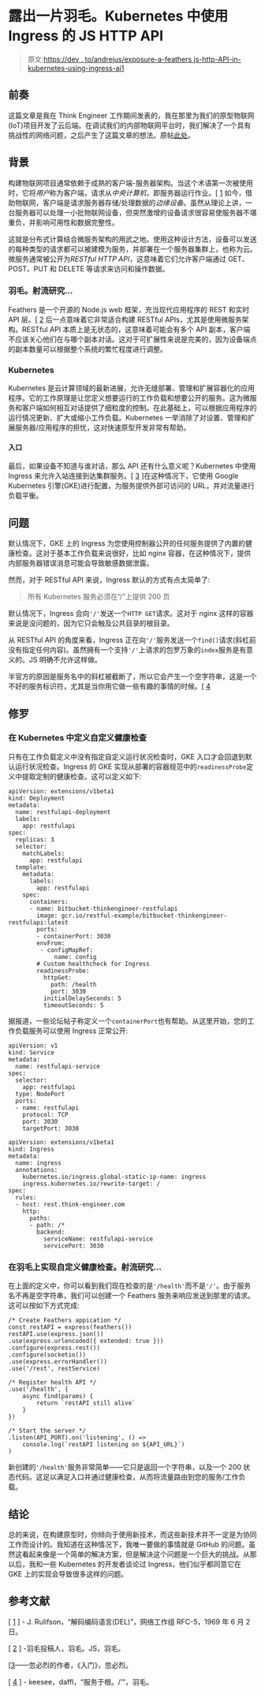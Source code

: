 # 露出一片羽毛。Kubernetes 中使用 Ingress 的 JS HTTP API

> 原文:[https://dev . to/andrejus/exposure-a-feathers js-http-API-in-kubernetes-using-ingress-ai1](https://dev.to/andrejus/exposing-a-feathersjs-http-api-in-kubernetes-using-ingress-ai1)

## 前奏

这篇文章是我在 Think Engineer 工作期间发表的，我在那里为我们的原型物联网(IoT)项目开发了云后端。在调试我们的内部物联网平台时，我们解决了一个具有挑战性的网络问题，之后产生了这篇文章的想法。原帖[此处](https://think-engineer.com/blog/cloud-computing/exposing-a-feathers-js-http-api-in-kubernetes-using-ingress)。

## 背景

构建物联网项目通常依赖于成熟的客户端-服务器架构。当这个术语第一次被使用时，它将*用户*称为客户端，请求从*中央计算机*，即服务器运行作业。[ [1](https://tools.ietf.org/html/rfc5) 如今，借助物联网，客户端是请求服务器存储/处理数据的*边缘设备*。虽然从理论上讲，一台服务器可以处理一小批物联网设备，但突然激增的设备请求很容易使服务器不堪重负，并影响可用性和数据完整性。

这就是分布式计算结合微服务架构的用武之地。使用这种设计方法，设备可以发送的每种类型的请求都可以被建模为服务，并部署在一个服务器集群上，也称为云。微服务通常被公开为*RESTful HTTP API*，这意味着它们允许客户端通过 GET、POST、PUT 和 DELETE 等请求来访问和操作数据。

### 羽毛。射流研究…

Feathers 是一个开源的 Node.js web 框架，充当现代应用程序的 REST 和实时 API 层。[ [2](https://github.com/feathersjs/feathers) 后一点意味着它非常适合构建 RESTful APIs，尤其是使用微服务架构。RESTful API 本质上是无状态的，这意味着可能会有多个 API 副本，客户端不应该关心他们在与哪个副本对话。这对于可扩展性来说是完美的，因为设备端点的副本数量可以根据整个系统的繁忙程度进行调整。

### Kubernetes

Kubernetes 是云计算领域的最新进展，允许无缝部署、管理和扩展容器化的应用程序。它的工作原理是让您定义想要运行的工作负载和想要公开的服务。这为微服务和客户端如何相互对话提供了细粒度的控制。在此基础上，可以根据应用程序的运行情况更新、扩大或缩小工作负载。Kubernetes 一举消除了对设置、管理和扩展服务器/应用程序的担忧，这对快速原型开发非常有帮助。

#### 入口

最后，如果设备不知道与谁对话，那么 API 还有什么意义呢？Kubernetes 中使用 Ingress 来允许入站连接到达集群服务。[ [3](https://kubernetes.io/docs/concepts/services-networking/ingress/) ]在这种情况下，它使用 Google Kubernetes 引擎(GKE)进行配置，为服务提供外部可访问的 URL，并对流量进行负载平衡。

## 问题

默认情况下，GKE 上的 Ingress 为您使用控制器公开的任何服务提供了内置的健康检查。这对于基本工作负载来说很好，比如 nginx 容器，在这种情况下，提供内部服务器错误消息可能会导致敏感数据泄露。

然而，对于 RESTful API 来说，Ingress 默认的方式有点太简单了:

> 所有 Kubernetes 服务必须在“/”上提供 200 页

默认情况下，Ingress 会向`'/'`发送一个`HTTP GET`请求。这对于 nginx 这样的容器来说是没问题的，因为它只会触及公共目录的根目录。

从 RESTful API 的角度来看，Ingress 正在向`'/'`服务发送一个`find()`请求(斜杠前没有指定任何内容)。虽然拥有一个支持`'/'`上请求的包罗万象的`index`服务是有意义的。JS 明确不允许这样做。

半官方的原因是服务名中的斜杠被截断了，所以它会产生一个空字符串，这是一个不好的服务标识符，尤其是当你用它做一些有趣的事情的时候。[ [4](https://github.com/feathersjs/feathers/issues/728#issuecomment-355350349)

## 修罗

### 在 Kubernetes 中定义自定义健康检查

只有在工作负载定义中没有指定自定义运行状况检查时，GKE 入口才会回退到默认运行状况检查。Ingress 的 GKE 实现从部署的容器规范中的`readinessProbe`定义中提取定制的健康检查。这可以定义如下:

```
apiVersion: extensions/v1beta1
kind: Deployment
metadata:
  name: restfulapi-deployment
  labels:
    app: restfulapi
spec:
  replicas: 3
  selector:
    matchLabels:
      app: restfulapi
  template:
    metadata:
      labels:
        app: restfulapi
    spec:
      containers:
      - name: bitbucket-thinkengineer-restfulapi
        image: gcr.io/restful-example/bitbucket-thinkengineer-restfulapi:latest
        ports:
        - containerPort: 3030
        envFrom:
         - configMapRef:
             name: config
        # Custom healthcheck for Ingress
        readinessProbe:
          httpGet:
            path: /health
            port: 3030
          initialDelaySeconds: 5
          timeoutSeconds: 5 
```

据报道，一些论坛帖子称定义一个`containerPort`也有帮助。从这里开始，您的工作负载服务可以使用 Ingress 正常公开:

```
apiVersion: v1
kind: Service
metadata:
  name: restfulapi-service
spec:
  selector:
    app: restfulapi
  type: NodePort
  ports:
  - name: restfulapi
    protocol: TCP
    port: 3030
    targetPort: 3030 
```

```
apiVersion: extensions/v1beta1
kind: Ingress
metadata:
  name: ingress
  annotations:
    kubernetes.io/ingress.global-static-ip-name: ingress
    ingress.kubernetes.io/rewrite-target: /
spec:
  rules:
  - host: rest.think-engineer.com
    http:
      paths:
      - path: /*
        backend:
          serviceName: restfulapi-service
          servicePort: 3030 
```

### 在羽毛上实现自定义健康检查。射流研究…

在上面的定义中，你可以看到我们现在检查的是`'/health'`而不是`'/'`。由于服务名不再是空字符串，我们可以创建一个 Feathers 服务来响应发送到那里的请求。这可以按如下方式完成:

```
/* Create Feathers appication */
const restAPI = express(feathers())
restAPI.use(express.json())
.use(express.urlencoded({ extended: true }))
.configure(express.rest())
.configure(socketio())
.use(express.errorHandler())
.use('/rest', restService)

/* Register health API */
.use('/health', {
    async find(params) { 
        return `restAPI still alive`
    }
})

/* Start the server */
.listen(API_PORT).on('listening', () =>
    console.log(`restAPI listening on ${API_URL}`)
) 
```

新创建的`'/health'`服务非常简单——它只是返回一个字符串，以及一个 200 状态代码。这足以满足入口并通过健康检查，从而将流量路由到您的服务/工作负载。

## 结论

总的来说，在构建原型时，你倾向于使用新技术，而这些新技术并不一定是为协同工作而设计的。我知道在这种情况下，我唯一要做的事情就是 GitHub 的问题。虽然这看起来像是一个简单的解决方案，但是解决这个问题是一个巨大的挑战。从那以后，我和一些 Kubernetes 的开发者谈论过 Ingress，他们似乎都同意它在 GKE 上的实现会导致很多这样的问题。

## 参考文献

[ [1](https://tools.ietf.org/html/rfc5) ] - J. Rulifson，“解码编码语言(DEL)”，网络工作组 RFC-5，1969 年 6 月 2 日。

[ [2](https://github.com/feathersjs/feathers) ] -羽毛投稿人，羽毛。JS，羽毛。

[[3](https://kubernetes.io/docs/concepts/services-networking/ingress/)——忽必烈的作者，《入门》，忽必烈。

[ [4](https://github.com/feathersjs/feathers/issues/728#issuecomment-355350349) ] - keesee，daffl，“服务于根。/’“，羽毛。